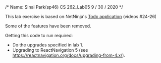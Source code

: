 /* Name: Sinai Park(sp46)
CS 262_Lab05
9 / 30 / 2020 */

This lab exercise is based on NetNinja's
[Todo application](https://www.youtube.com/watch?v=C3oDJdlrEKE&list=PL4cUxeGkcC9ixPU-QkScoRBVxtPPzVjrQ&index=25&ab_channel=TheNetNinja)
(videos #24-26)

Some of the features have been removed.

Getting this code to run required:
- Do the upgrades specified in lab 1.
- Upgrading to ReactNavigation 5 (see <https://reactnavigation.org/docs/upgrading-from-4.x/>).
